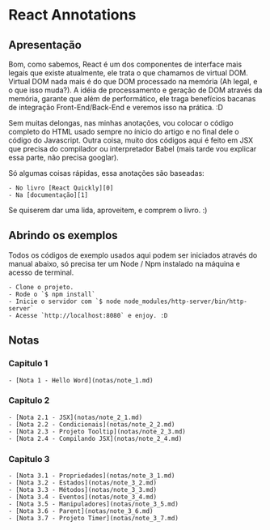 # React Annotations

## Apresentação

Bom, como sabemos, React é um dos componentes de interface mais legais que
existe atualmente, ele trata o que chamamos de virtual DOM. Virtual DOM nada
mais é do que DOM processado na memória (Ah legal, e o que isso muda?).
A idéia de processamento e geração de DOM através da memória, garante que além
de performático, ele traga benefícios bacanas de integração Front-End/Back-End e
veremos isso na prática. :D

Sem muitas delongas, nas minhas anotações, vou colocar o código completo do
HTML usado sempre no ínicio do artigo e no final dele o código do Javascript.
Outra coisa, muito dos códigos aqui é feito em JSX que precisa do compilador ou
interpretador Babel (mais tarde vou explicar essa parte, não precisa googlar).

Só algumas coisas rápidas, essa anotações são baseadas:

    - No livro [React Quickly][0]
    - Na [documentação][1]

Se quiserem dar uma lida, aproveitem, e comprem o livro. :)

## Abrindo os exemplos

Todos os códigos de exemplo usados aqui podem ser iniciados através do manual
abaixo, só precisa ter um Node / Npm instalado na máquina e acesso de terminal.

    - Clone o projeto.
    - Rode o `$ npm install`
    - Inicie o servidor com `$ node node_modules/http-server/bin/http-server`
    - Acesse `http://localhost:8080` e enjoy. :D

## Notas

### Capitulo 1

    - [Nota 1 - Hello Word](notas/note_1.md)

### Capitulo 2

    - [Nota 2.1 - JSX](notas/note_2_1.md)
    - [Nota 2.2 - Condicionais](notas/note_2_2.md)
    - [Nota 2.3 - Projeto Tooltip](notas/note_2_3.md)
    - [Nota 2.4 - Compilando JSX](notas/note_2_4.md)

### Capitulo 3

    - [Nota 3.1 - Propriedades](notas/note_3_1.md)
    - [Nota 3.2 - Estados](notas/note_3_2.md)
    - [Nota 3.3 - Métodos](notas/note_3_3.md)
    - [Nota 3.4 - Eventos](notas/note_3_4.md)
    - [Nota 3.5 - Manipuladores](notas/note_3_5.md)
    - [Nota 3.6 - Parent](notas/note_3_6.md)
    - [Nota 3.7 - Projeto Timer](notas/note_3_7.md)

[0]:https://www.manning.com/books/react-quickly
[1]:https://facebook.github.io/react/docs/getting-started.html
